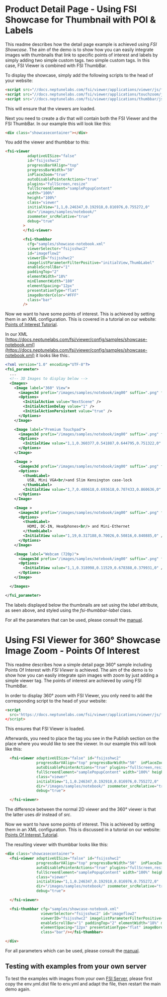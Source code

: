 # Product Detail Page - Using FSI Showcase for Thumbnail with POI & Labels

This readme describes how the detail page example is achieved using _FSI Showcase_.
The aim of the demo is to show how you can easily integrate images with thumbnails that link to specific points of interest and labels by simply adding two simple custom tags.
two simple custom tags. In this case, FSI Viewer is combined with FSI ThumbBar.

To display the showcase, simply add the following scripts to the head of your website:

```html
<script src="//docs.neptunelabs.com/fsi/viewer/applications/viewer/js/fsiviewer.js"></script>
<script src="//docs.neptunelabs.com/fsi/viewer/applications/touchzoom/js/fsitouchzoom.js"></script>
<script src="//docs.neptunelabs.com/fsi/viewer/applications/thumbbar/js/fsithumbbar.js"></script>
```

This will ensure that the viewers are loaded.

Next you need to create a div that will contain both the FSI Viewer and the FSI ThumbBar.
In our example this will look like this:

```html
<div class="showcasecontainer"></div>
```

You add the viewer and thumbbar to this:

```html
<fsi-viewer
          adaptiveUISize="false"
          id="fsijsshwc2"
          progressBarVAlign="top"
          progressBarWidth="50"
          inPlaceZoom="true"
          autoDisablePointerActions="true"
          plugins="fullScreen,resize"
          fullScreenElement="samplePopupContent"
          width="100%"
          height="100%"
          class="viewer"
          initialView="1,1,0.246347,0.192918,0.816976,0.755272,0"
          dir="/images/samples/notebook/"
          zoommeter_srcRelative="true"
          debug="true"
        >
        </fsi-viewer>

        <fsi-thumbbar
          cfg="samples/showcase-notebook.xml"
          viewerSelector="fsijsshwc2"
          id="imageflow2"
          viewerID="fsijsshwc2"
          imagelistParameterFilterPositive="initialView,ThumbLabel"
          enableScrollBar="1"
          paddingTop="2"
          elementWidth="18%"
          minElementWidth="180"
          elementSpacing="12px"
          presentationType="flat"
          imageBorderColor="#FFF"
          class="bar"
        />
```
Now we want to have some points of interest. This is achieved by setting them in an XML configuration.
This is covered in a tutorial on our website: [Points of Interest Tutorial](https://www.neptunelabs.com/fsi-viewer-js/multiple-spins-showcase/).

In our XML [https://docs.neptunelabs.com/fsi/viewer/config/samples/showcase-notebook.xml](https://docs.neptunelabs.com/fsi/viewer/config/samples/showcase-notebook.xml) it looks like this:.
```xml
<?xml version="1.0" encoding="UTF-8"?>
<fsi_parameter>
  ...
  <!-- 3D Images to display below -->
  <Images>
    <Image label="360° View">
      <images3d prefix="/images/samples/notebook/img00" suffix=".png" from="72" to="95" />
      <Options>
        <InitialAction value="NextScene" />
        <InitialActionDelay value="1" />
        <InitialActionPersistent value="true" />
      </Options>
    </Image>

    <Image label="Premium Touchpad">
      <images3d prefix="/images/samples/notebook/img00" suffix=".png" from="72" to="95" />
      <Options>
        <InitialView value="1,1,0.360377,0.541887,0.644795,0.751322,0" />
      </Options>
    </Image>

    <Image >
      <images3d prefix="/images/samples/notebook/img00" suffix=".png" from="72" to="95" />
      <Options>
        <thumbLabel>
          USB, Mini VGA<br/>and Slim Kensington case-lock
        </thumbLabel>
        <InitialView value="1,7,0.480618,0.693618,0.707433,0.860636,0" />
      </Options>
    </Image>

    <Image >
      <images3d prefix="/images/samples/notebook/img00" suffix=".png" from="72" to="95" />
      <Options>
        <thumbLabel>
          HDMI, DC-IN, Headphones<br/> and Mini-Ethernet
        </thumbLabel>
        <InitialView value="1,19,0.317188,0.70026,0.50816,0.840885,0" />
      </Options>
    </Image>

    <Image label="Webcam (720p)">
      <images3d prefix="/images/samples/notebook/img00" suffix=".png" from="72" to="95" />
      <Options>
        <InitialView value="1,1,0.318998,0.11529,0.678388,0.379931,0" />
      </Options>
    </Image>

  </Images>

</fsi_parameter>
```
The labels displayed below the thumbnails are set using the _label_ attribute, as seen above, and styled using the _fsi-thumbbar-label_ class.

For all the parameters that can be used, please consult the [manual](https://docs.neptunelabs.com/fsi-viewer/latest/fsi-viewer).

# Using FSI Viewer for 360° Showcase Image Zoom - Points Of Interest

This readme describes how a simple detail page 360° sample including Points Of Interest with *FSI Viewer* is achieved.
The aim of the demo is to show how you can easily integrate spin images with zoom by just adding a simple viewer tag.
The points of interest are achieved by using FSI ThumbBar.

In order to display 360° zoom with FSI Viewer, you only need to add the corresponding script
to the head of your website:

```html
<script
  src='https://docs.neptunelabs.com/fsi/viewer/applications/viewer/js/fsiviewer.js'
</script>
```
This ensures that FSI Viewer is loaded.

Afterwards, you need to place the *<fsi-viewer>* tag you see in the Publish section on the place where you would like to see the viewer.
In our example this will look like this:

```html
  <fsi-viewer adaptiveUISize="false" id="fsijsshwc2"
              progressBarVAlign="top" progressBarWidth="50"  inPlaceZoom="true"
              autoDisablePointerActions="true" plugins="fullScreen,resize"
              fullScreenElement="samplePopupContent" width="100%" height="100%"
              class="viewer"
              initialView="1,1,0.246347,0.192918,0.816976,0.755272,0"
              dir="/images/samples/notebook/" zoommeter_srcRelative="true"
              debug="true">

  </fsi-viewer>
```

The difference between the normal 2D viewer and the 360° viewer is that the latter uses *dir* instead of *src*.

Now we want to have some points of interest. This is achieved by setting them in an XML configuration.
This is discussed in a tutorial on our website: [Points Of Interest Tutorial](https://www.neptunelabs.com/fsi-viewer-js/multiple-spins-showcase/).

The resulting viewer with thumbbar looks like this:

```html
<div class="showcasecontainer">
  <fsi-viewer adaptiveUISize="false" id="fsijsshwc2"
              progressBarVAlign="top" progressBarWidth="50"  inPlaceZoom="true"
              autoDisablePointerActions="true" plugins="fullScreen,resize"
              fullScreenElement="samplePopupContent" width="100%" height="100%"
              class="viewer"
              initialView="1,1,0.246347,0.192918,0.816976,0.755272,0"
              dir="/images/samples/notebook/" zoommeter_srcRelative="true"
              debug="true">

  </fsi-viewer>

  <fsi-thumbbar cfg="samples/showcase-notebook.xml"
                viewerSelector="fsijsshwc2" id="imageflow2"
                viewerID="fsijsshwc2" imagelistParameterFilterPositive="initialView,ThumbLabel"
                enableScrollBar="1" paddingTop="2" elementWidth="18%" minElementWidth="180"
                elementSpacing="12px" presentationType="flat" imageBorderColor="#FFF"
                class="bar"/></fsi-thumbbar>

</div>
```

For all parameters which can be used, please consult the [manual](https://docs.neptunelabs.com/fsi-viewer/latest/fsi-viewer).

## Testing with examples from your own server

To test the examples with images from your own [FSI Server](https://www.neptunelabs.com/fsi-server/), please first copy the env.yml.dist file to env.yml and adapt the file, then restart the main demo again.
